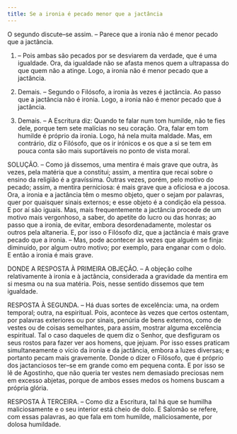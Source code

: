 ```yaml
---
title: Se a ironia é pecado menor que a jactância
---
```


O segundo discute–se assim. – Parece que a ironia não é menor pecado que a jactância.  

1. – Pois ambas são pecados por se desviarem da verdade, que é uma igualdade. Ora, da igualdade não se afasta menos quem a ultrapassa do que quem não a atinge. Logo, a ironia não é menor pecado que a jactância.  

2. Demais. – Segundo o Filósofo, a ironia às vezes é jactância. Ao passo que a jactância não é ironia. Logo, a ironia não é menor pecado que á jactância.  

3. Demais. – A Escritura diz: Quando te falar num tom humilde, não te fies dele, porque tem sete malícias no seu coração. Ora, falar em tom humilde é próprio da ironia. Logo, há nela muita maldade.  Mas, em contrário, diz o Filósofo, que os ir irónicos e os que a si se tem em pouca conta são mais suportáveis no ponto de vista moral.  

SOLUÇÃO. – Como já dissemos, uma mentira é mais grave que outra, às vezes, pela matéria que a constitui; assim, a mentira que recai sobre o ensino da religião é a gravíssima. Outras vezes, porém, pelo motivo do pecado; assim, a mentira perniciosa: é mais grave que a oficiosa e a jocosa. Ora, a ironia e a jactância têm o mesmo objeto, quer o sejam por palavras, quer por quaisquer sinais externos; e esse objeto é a condição ela pessoa. E por aí são iguais. Mas, mais frequentemente a jactância procede de um motivo mais vergonhoso, a saber, do apetite do lucro ou das honras; ao passo que a ironia, de evitar, embora desordenadamente, molestar os outros pela altaneria. E, por isso o Filósofo diz, que a jactância é mais grave pecado que a ironia. – Mas, pode acontecer às vezes que alguém se finja: diminuído, por algum outro motivo; por exemplo, para enganar com o dolo. E então a ironia é mais grave.  

DONDE A RESPOSTA À PRIMEIRA OBJEÇÃO. – A objeção colhe relativamente à ironia e à jactância, considerada a gravidade da mentira em si mesma ou na sua matéria. Pois, nesse sentido dissemos que tem igualdade.  

RESPOSTA À SEGUNDA. – Há duas sortes de excelência: uma, na ordem temporal; outra, na espiritual. Pois, acontece às vezes que certos ostentam, por palavras exteriores ou por sinais, penúria de bens externos, como de vestes ou de coisas semelhantes, para assim, mostrar alguma excelência espiritual. Tal o caso daqueles de quem diz o Senhor, que desfiguram os seus rostos para fazer ver aos homens, que jejuam. Por isso esses praticam simultaneamente o vício da ironia e da jactância, embora a luzes diversas; e portanto pecam mais gravemente. Donde o dizer o Filósofo, que é próprio dos jactanciosos ter–se em grande como em pequena conta. E por isso se lê de Agostinho, que não queria ter vestes nem demasiado preciosas nem em excesso abjetas, porque de ambos esses medos os homens buscam a própria glória.  

RESPOSTA À TERCEIRA. – Como diz a Escritura, tal há que se humilha maliciosamente e o seu interior está cheio de dolo. E Salomão se refere, com essas palavras, ao que fala em tom humilde, maliciosamente, por dolosa humildade.